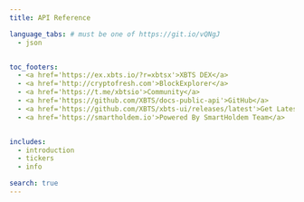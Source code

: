 ```yaml
---
title: API Reference

language_tabs: # must be one of https://git.io/vQNgJ
  - json


toc_footers:
  - <a href='https://ex.xbts.io/?r=xbtsx'>XBTS DEX</a>
  - <a href='http://cryptofresh.com'>BlockExplorer</a>
  - <a href='https://t.me/xbtsio'>Community</a>
  - <a href='https://github.com/XBTS/docs-public-api'>GitHub</a>
  - <a href='https://github.com/XBTS/xbts-ui/releases/latest'>Get Latest Desktop DEX App</a>
  - <a href='https://smartholdem.io'>Powered By SmartHoldem Team</a>


includes:
  - introduction
  - tickers
  - info

search: true
---
```


